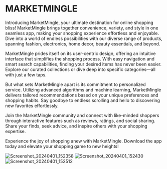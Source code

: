# MARKETMINGLE

Introducing MarketMingle, your ultimate destination for online shopping bliss! MarketMingle brings together convenience, variety, and style in one seamless app, making your shopping experience effortless and enjoyable. Dive into a world of endless possibilities with our diverse range of products, spanning fashion, electronics, home decor, beauty essentials, and beyond.

MarketMingle prides itself on its user-centric design, offering an intuitive interface that simplifies the shopping process. With easy navigation and smart search capabilities, finding your desired items has never been easier. Explore our curated collections or dive deep into specific categories—all with just a few taps.

But what sets MarketMingle apart is its commitment to personalized service. Utilizing advanced algorithms and machine learning, MarketMingle delivers tailored recommendations based on your unique preferences and shopping habits. Say goodbye to endless scrolling and hello to discovering new favorites effortlessly.

Join the MarketMingle community and connect with like-minded shoppers through interactive features such as reviews, ratings, and social sharing. Share your finds, seek advice, and inspire others with your shopping expertise.

Experience the joy of shopping anew with MarketMingle. Download the app today and elevate your shopping game to new heights!

![Screenshot_20240401_152358](https://github.com/foramgondaliya/test/assets/149999919/c9de2b9d-8984-4933-8923-38573d916aeb)
![Screenshot_20240401_152430](https://github.com/foramgondaliya/test/assets/149999919/884a9b6d-6afc-45bf-bc6d-902fc9e56256)
![Screenshot_20240401_152512](https://github.com/foramgondaliya/test/assets/149999919/d2bfa99d-cd42-484c-90ed-a350450974e9)
